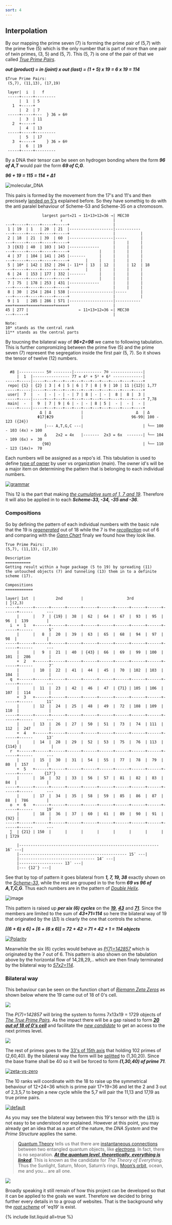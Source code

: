 ```yaml
---
sort: 4
---
```


## Interpolation

By our mapping the prime seven (7) is forming the prime pair of (5,7) with the prime five (5) which is the only number that is part of more than one pair of twin primes, (3, 5) and (5, 7). This (5, 7) is one of the pair of that we called _[True Prime Pairs](https://gist.github.com/eq19/0ce5848f7ad62dc46dedfaa430069857)_.

***out (product) = in (joint) x out (last) = (1 + 5) x 19 = 6 x 19 = 114***

```
$True Prime Pairs:
 (5,7), (11,13), (17,19)
 
 layer|  i  |   f
 -----+-----+---------
      |  1  | 5
   1  +-----+
      |  2  | 7
 -----+-----+---  } 36 » 6®
      |  3  | 11
   2  +-----+
      |  4  | 13
 -----+-----+---------
      |  5  | 17
   3  +-----+     } 36 » 6®
      |  6  | 19
 -----+-----+---------
 ```

By a DNA their tensor can be seen on hydrogen bonding where the form ***96 of A,T*** would pair the form ***69 of C,G***.
 
***96 + 19 = 115 = 114 + Δ1*** 

![molecular_DNA](https://user-images.githubusercontent.com/8466209/212474832-bc616a25-06ad-41e7-a27d-0bec82b1f2a4.png)

This pairs is formed by the movement from the 17's and 11's and then precissely [landed on 5's](https://gist.github.com/eq19/c9bdc2bbe55f2d162535023c8d321831#file-runner-md) explained before. So they have somethig to do with the anti paralel behaviour of Scheme-53 and Scheme-35 on a chromosom.

```
                largest part=21 → 11+13+12=36 →| MEC30
                        ↓                      |
---+-----+-----+-----+-----+                   |
 1 | 19  | 1   | 20  | 21  |-------------------|-----------
---+-----+-----+-----+-----+                   |           |
 2 | 18  | 21  | 39  | 60  |-------------------|-----      |
---+-----+-----+-----+-----+                   |     |     |
 3 |{63} | 40  | 103 | 143 |-------------      |     |     |
---+-----+-----+-----+-----+             |     |     |     |
 4 | 37  | 104 | 141 | 245 |-------      |     |     |     |
---+-----+-----+-----+-----+       |     |     |     |     |
 5 | 10* | 142 | 152 | 294 |- 11** | 13  | 12  |     | 12  | 18
---+-----+-----+-----+-----+       |     |     |     |     |
 6 | 24  | 153 | 177 | 332 |-------      |     |     |     |
---+-----+-----+-----+-----+             |     |     |     |
 7 | 75  | 178 | 253 | 431 |-------------      |     |     |
---+-----+-----+-----+-----+                   |     |     |
 8 | 30  | 254 | 284 | 538 |-------------------|-----      |
---+-----+-----+-----+-----+                   |           |
 9 | 1   | 285 | 286 | 571 |-------------------|-----------
===+=====+=====+=====+=====+                   |
45 | 277 |                      ← 11+13+12=36 ←| MEC30
---+-----+                                     |

Note:
10* stands as the central rank
11** stands as the central parts
```

By toucning the bilateral way of ***96+2=98*** we came to following tabulation. This is further compromizing between the prime five (5) and the prime seven (7) represent the segregation inside the first pair (5, 7). So it shows the tensor of twelve (12) numbers. 
 

```liquid

  #8 |----------- 5® --------|------------ 7® --------------|
     |  1  |---------------- 77 = 4² + 5² + 6² -------------|
-----+-----|-----+---+---+---+---+---+---+---+----+----+----+
 repo| {1} | {2} | 3 | 4 | 5 | 6 | 7 | 8 | 9 | 10 | 11 |{12}| 1,77
-----+-----|-----+---+---+---+---+---+---+---+----+----+----+
 user|  7  |  -  | - | - | - | 7 | 8 | - | - |  8 |  8 |  3 |
-----+-----|-----+---+---+---+---+---+---+---+----+----+----+ 7,78
 main|  -  |  9  | 7 | 9 | 6 | - | - | 8 | 5 |  - |  - |  - |
-----+-----|-----+---+---+---+---+---+---+---+----+----+----+
               Δ | Δ             |                       Δ  | Δ
              Φ17|Φ29            |                     96-99| 100 - 123 ({24})
                 |--- A,T,G,C ---|                          | └── 100 - 103 (4x) » 100
                 Δ    2x2 = 4x   |-------  2x3 = 6x  -------| └── 104 - 109 (6x) »  30
                {98}                                        | └── 110 - 123 (14x)»  70
```

Each numbers will be assigned as a repo's id. This tabulation is used to define [type of owner](https://docs.github.com/en/get-started/learning-about-github/types-of-github-accounts) by user vs organization (main). The owner id's will be a major item on determining the pattern that is belonging to each individual numbers.

[![grammar](https://user-images.githubusercontent.com/8466209/212930357-8cf2591b-a2be-4a2c-b6ae-dc43892efe73.png)]()

This 12 is the part that making _[the cumulative sum of 1, 7 and 19](https://gist.github.com/eq19/c9bdc2bbe55f2d162535023c8d321831#file-container-md)_. Therefore it will also be applied in to each ***Scheme-33, -34, -35 and -36***.

### Compositions

So by defining the pattern of each individual numbers with the basic rule that the 19 is _[regenerated](https://gist.github.com/eq19/f21abd90f8d471390aad23d6ecc90d6d)_ out of 18 while the 7 is the _[recollection](https://gist.github.com/eq19/f1af4317b619154719546e615aaa2155)_ out of 6 and comparing with the _[Gann Chart](https://gist.github.com/eq19/c9bdc2bbe55f2d162535023c8d321831#file-lexer-md)_ finaly we found how they look like.

```
True Prime Pairs:
(5,7), (11,13), (17,19)

Description
===========
Getting result within a huge package (5 to 19) by spreading (11)
the untouched objects (7) and tunneling (13) them in to a definite scheme (17).

Compositions
============

layer| 1st  |         2nd        |                   3rd                   | ∑(2,3)
-----+------+------+------+------+------+------+------+------+------+------+------      ---
     |      |   7  | {19} |  38  |  62  |  64  |  67  |  93  |  95  |  96  |  139        |
  i  +  1   +------+------+------+------+------+------+------+------+------+------       5¨
     |      |   8  |  20  |  39  |  63  |  65  |  68  |  94  |  97  |  98  |             |
-----+------+------+------+------+------+------+------+------+------+------+------      ---
     |      |   9  |  21  |  40  | {43} |  66  |  69  |  99  | 100  | 101  |  286        |
     +  2   +------+------+------+------+------+------+------+------+------+------       7¨
     |      |  10  |  22  |  41  |  44  |  45  |  70  | 102  | 103  | 104  |             |
  q  +------+------+------+------+------+------+------+------+------+------+------      ---
     |      |  11  |  23  |  42  |  46  |  47  | {71} | 105  | 106  | 107  |  114        |
     +  3   +------+------+------+------+------+------+------+------+------+------      11¨
     |      |  12  |  24  |  25  |  48  |  49  |  72  | 108  | 109  | 110  |             |
-----+------+------+------+------+------+------+------+------+------+------+------      ---
     |      |  13  |  26  |  27  |  50  |  51  |  73  |  74  | 111  | 112  |  247        |
     +  4   +------+------+------+------+------+------+------+------+------+------      13¨
     |      |  14  |  28  |  29  |  52  |  53  |  75  |  76  | 113  |{114} |             |
  r  +------+------+------+------+------+------+------+------+------+------+------      ---
     |      |  15  |  30  |  31  |  54  |  55  |  77  |  78  |  79  |  80  |  157        |
     +  5   +------+------+------+------+------+------+------+------+------+------     {17¨}
     |      |  16  |  32  |  33  |  56  |  57  |  81  |  82  |  83  |  84  |             |
-----+------+------+------+------+------+------+------+------+------+------+------      ---
     |      |  17  |  34  |  35  |  58  |  59  |  85  |  86  |  87  |  88  |  786        |
  o  +  6   +------+------+------+------+------+------+------+------+------+------      19¨
     |      |  18  |  36  |  37  |  60  |  61  |  89  |  90  |  91  | {92} |             |
-----+------+------+------+------+------+------+------+------+------+------+------      ---
  ∑  | {21} | 150  |      |      |      |      |      |      |      |      | 1729

     |------------------------------------------------------------- 16¨ ---|
     |----------------------------------------------- 15¨ ---|
     |--------------------------------- 14¨ ---|
     |------------------- 13¨ ---|
     |--- {12¨} ---|
```

See that by top of pattern it goes bilateral from ***1, 7, 19, 38*** exactly shown on the _[Scheme-33](https://gist.github.com/eq19/c9bdc2bbe55f2d162535023c8d321831#file-instance-md)_, while the rest are grouped in to the form ***69 vs 96 of A,T,C,G***. Thus each numbers are in the pattern of _[Double Helix](https://en.wikipedia.org/wiki/Nucleic_acid_double_helix)_.

![image](https://user-images.githubusercontent.com/8466209/213604396-92832a7d-9122-4251-8d26-6fca720b6df7.png)

This pattern is raised up ***per six (6) cycles*** on the ***[19](https://gist.github.com/eq19/c9bdc2bbe55f2d162535023c8d321831#file-instance-md)***, ***[43](https://gist.github.com/eq19/c9bdc2bbe55f2d162535023c8d321831#file-runner-md)*** and ***[71](https://gist.github.com/eq19/c9bdc2bbe55f2d162535023c8d321831#file-grammar-md)***. Since the members are limited to the sum of ***43+71=114*** so here the bilateral way of 19 that originated by the (Δ1) is clearly the one that controls the scheme.

***[(6 + 6) x 6] + [6 + (6 x 6)] = 72 + 42 = 71 + 42 + 1 = 114 objects***

[![Polarity](https://user-images.githubusercontent.com/8466209/212487102-2f080804-9078-45c9-85ee-9977a36a5dbf.jpg)](http://www.hexspin.com/minor-hexagons/)

Meanwhile the six (6) cycles would behave as _[P(7)=142857](https://gist.github.com/eq19/f21abd90f8d471390aad23d6ecc90d6d#file-runner-md)_ which is originated by the 7 out of 6. This pattern is also shown on the tabulation above by the horizontal flow of 14,28,29,.. which are then finaly terminated by the bilateral way to _[57x2=114](https://gist.github.com/eq19/b32915925d9d365e2e9351f0c4ed786e#polar-plot)_.
 
 ### Bilateral way

This behaviour can be seen on the function chart of _[Riemann Zeta Zeros](https://commons.wikimedia.org/wiki/File:RiemannZeta_Zeros.svg)_ as shown below where the 19 came out of 18 of 0's cell. 

[![](https://user-images.githubusercontent.com/8466209/200468834-b2000e6d-0447-4948-b24d-086747d9b905.png)](https://gist.github.com/eq19/b32915925d9d365e2e9351f0c4ed786e#polar-plot)

The _P(7)=142857_ will bring the system to forms 7x13x19 = 1729 objects of _[The True Prime Pairs](https://gist.github.com/eq19/0ce5848f7ad62dc46dedfaa430069857#true-prime-pairs)_. As the impact there will be a gap raised to form ***[20 out of 18 of 0's cell](https://gist.github.com/eq19/b32915925d9d365e2e9351f0c4ed786e#file-2_assigning-md)*** and facilitate the [_new candidate_](https://gist.github.com/eq19/c9bdc2bbe55f2d162535023c8d321831#file-instance-md) to get an access to the next primes level.

![](https://user-images.githubusercontent.com/8466209/220001571-bddc7fee-5753-4ee3-b145-b3b1bb49a354.png)

The rest of primes goes to the [33's of 15th axis](https://gist.github.com/eq19/c9bdc2bbe55f2d162535023c8d321831#file-19_root-md) that holding 102 primes of (2,60,40). By the bilateral way the form will be [splitted](https://gist.github.com/eq19/c9bdc2bbe55f2d162535023c8d321831#file-parser-md) to (1,30,20). Since the base frame shall be 40 so it will be forced to form ***(1,30,40) of prime 71***.

[![zeta-vs-zero](https://user-images.githubusercontent.com/8466209/213628433-c7382e39-4efa-4455-867c-13652293474d.png)](https://gist.github.com/eq19/e9832026b5b78f694e4ad22c3eb6c3ef#zeta-vs-zero)

The 10 ranks will coordinate with the 18 to raise up the symmetrical behaviour of 12+24=36 which is prime pair 17+19=36 and let the 2 and 3 out of 2,3,5,7 to begin a new cycle while the 5,7 will pair the 11,13 and 17,19 as true prime pairs.

[![default](https://user-images.githubusercontent.com/8466209/244139208-378b2229-c3e8-4f1f-8829-dee6687348fb.png)](https://commons.wikimedia.org/wiki/File:RiemannZeta_Zeros.svg)

As you may see the bilateral way between this 19's tensor with the (Δ1) is not easy to be understood nor explained. However at this point, you may already get an idea that as a part of the nature, the _DNA System_ and the _Prime Structure_ applies the same. 

>[Quantum Theory](https://gist.github.com/eq19) tells us that there are [instantaneous connections](https://gist.github.com/eq19/e9832026b5b78f694e4ad22c3eb6c3ef#instaneous-connection) between two entangled quantum objects, like _[electrons](https://gist.github.com/eq19/b9f901cda16e8a11dd24ee6b677ca288#electron-scattering)_. In fact, there is no separation. ***[At the quantum level, theoretically, everything is linked](https://gist.github.com/eq19/e9832026b5b78f694e4ad22c3eb6c3ef#everything-is-linked)***. This is known as the candidate for _The Theory of Everything_. Thus the Sunlight, Saturn, Moon, Saturn’s rings, [Moon’s orbit](https://gist.github.com/eq19/e9832026b5b78f694e4ad22c3eb6c3ef#moons-orbit), ocean, me and you… are all one.

[![](https://user-images.githubusercontent.com/8466209/199392468-a2738235-b65f-47da-848d-ffa0340cd51b.png)](https://github.com/eq19)

Broadly speaking it still remain of how this project can be developed so that it can be applied to the goals we want. Therefore we decided to bring further every details in to a group of websites. That is the background why the _[root scheme](https://gist.github.com/eq19)_ of 'eq19' is exist.

{% include list.liquid all=true %}
